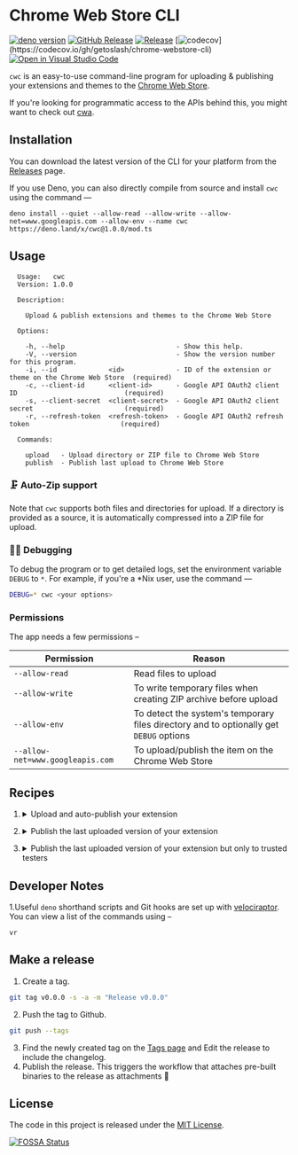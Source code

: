 <!-- deno-fmt-ignore-file -->
# Chrome Web Store CLI

[![deno version](https://img.shields.io/badge/deno-^1.16.1-lightgrey?logo=deno)](https://github.com/denoland/deno)
[![GitHub Release](https://img.shields.io/github/release/getoslash/chrome-webstore-cli.svg)](https://github.com/getoslash/chrome-webstore-cli/releases)
[![Release](https://github.com/getoslash/chrome-webstore-cli/actions/workflows/release.yml/badge.svg)](https://github.com/getoslash/chrome-webstore-cli/actions/workflows/release.yml)
[![codecov](https://codecov.io/gh/getoslash/chrome-webstore-cli/branch/main/graph/badge.svg?token=???)](https://codecov.io/gh/getoslash/chrome-webstore-cli)
[![Open in Visual Studio Code](https://open.vscode.dev/badges/open-in-vscode.svg)](https://open.vscode.dev/getoslash/chrome-webstore-cli)

`cwc` is an easy-to-use command-line program for uploading & publishing your
extensions and themes to the
[Chrome Web Store](https://chrome.google.com/webstore/category/extensions).

If you're looking for programmatic access to the APIs behind this, you might
want to check out [cwa](https://github.com/getoslash/chrome-webstore-api).

## Installation

You can download the latest version of the CLI for your platform from the
[Releases](https://github.com/getoslash/chrome-webstore-cli/releases) page.

If you use Deno, you can also directly compile from source and install `cwc`
using the command —

```
deno install --quiet --allow-read --allow-write --allow-net=www.googleapis.com --allow-env --name cwc https://deno.land/x/cwc@1.0.0/mod.ts
```

## Usage

```
  Usage:   cwc
  Version: 1.0.0

  Description:

    Upload & publish extensions and themes to the Chrome Web Store

  Options:

    -h, --help                            - Show this help.
    -V, --version                         - Show the version number for this program.
    -i, --id             <id>             - ID of the extension or theme on the Chrome Web Store  (required)
    -c, --client-id      <client-id>      - Google API OAuth2 client ID                           (required)
    -s, --client-secret  <client-secret>  - Google API OAuth2 client secret                       (required)
    -r, --refresh-token  <refresh-token>  - Google API OAuth2 refresh token                       (required)

  Commands:

    upload   - Upload directory or ZIP file to Chrome Web Store
    publish  - Publish last upload to Chrome Web Store
```

### 🗜 Auto-Zip support

Note that `cwc` supports both files and directories for upload. If a directory
is provided as a source, it is automatically compressed into a ZIP file for
upload.

### 🕵🏼 Debugging

To debug the program or to get detailed logs, set the environment variable
`DEBUG` to `*`. For example, if you're a *Nix user, use the command —

```bash
DEBUG=* cwc <your options>
```

### Permissions

The app needs a few permissions –

| Permission                       | Reason                                                                                 |
| -------------------------------- | -------------------------------------------------------------------------------------- |
| `--allow-read`                   | Read files to upload                                                                   |
| `--allow-write`                  | To write temporary files when creating ZIP archive before upload                       |
| `--allow-env`                    | To detect the system's temporary files directory and to optionally get `DEBUG` options |
| `--allow-net=www.googleapis.com` | To upload/publish the item on the Chrome Web Store                                     |

## Recipes

1. <details>

   <summary>Upload and auto-publish your extension</summary>

   ```
   cwc upload --file "<path-to-extension>" --id "<extension-id>" --client-id "<client-id>" --client-secret "<client-secret>" --refresh-token "<refresh-token>" --auto-publish
   ```

</details>

2. <details>

   <summary>Publish the last uploaded version of your extension</summary>

   ```
   cwc publish --id "<extension-id>" --client-id "<client-id>" --client-secret "<client-secret>" --refresh-token "<refresh-token>"
   ```

</details>

3. <details>

   <summary>Publish the last uploaded version of your extension but only to trusted testers</summary>

   ```
   cwc publish --id "<extension-id>" --client-id "<client-id>" --client-secret "<client-secret>" --refresh-token "<refresh-token>" --trusted-testers
   ```

</details>

## Developer Notes

1.Useful `deno` shorthand scripts and Git hooks are set up with
[velociraptor](https://velociraptor.run/docs/installation/). You can view a list
of the commands using –

  ```
  vr
  ```

## Make a release

1. Create a tag.

  ```bash
  git tag v0.0.0 -s -a -m "Release v0.0.0"
  ```
2. Push the tag to Github.

  ```bash
  git push --tags
  ```
3. Find the newly created tag on the [Tags page](https://github.com/getoslash/chrome-webstore-cli/tags) and Edit the release to include the changelog.
4. Publish the release. This triggers the workflow that attaches pre-built binaries to the release as attachments 🥳

## License

The code in this project is released under the [MIT License](LICENSE).

[![FOSSA Status](https://app.fossa.com/api/projects/git%2Bgithub.com%2Fgetoslash%2Fchrome-webstore-cli.svg?type=large)](https://app.fossa.com/projects/git%2Bgithub.com%2Fgetoslash%2Fchrome-webstore-cli?ref=badge_large)
